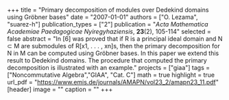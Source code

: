 +++
title = "Primary decomposition of modules over Dedekind domains using Gröbner bases"
date = "2007-01-01"
authors = ["O. Lezama", "suarez-h"]
publication_types = ["2"]
publication = "*Acta Mathematica Academiae Paedagogicae Nyiregyhaziensis*, **23**(2), 105-114"
selected = false
abstract = "In [6] was proved that if R is a principal ideal domain and N ⊂ M are submodules of R[x1, . . . , xn]s, then the primary decomposition for N in M can be computed using Gröbner bases. In this paper we extend this result to Dedekind domains. The procedure that computed the primary decomposition is illustrated with an example."
projects = ["giaa"]
tags = ["Noncommutative Algebra","GIAA", "Cat. C"]
math = true
highlight = true
url_pdf = "https://www.emis.de/journals/AMAPN/vol23_2/amapn23_11.pdf"
[header]
image = ""
caption = ""
+++
